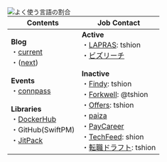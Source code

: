 <a href="https://github.com/anuraghazra/github-readme-stats" title="github-readme-stats">
    <img align="left" alt="よく使う言語の割合" src="https://github-readme-stats.vercel.app/api/top-langs/?hide=css,dockerfile,html,makefile,scss,shell&langs_count=6&username=tshion" />
</a>

Contents | Job Contact
--- | ---
**Blog**<br />・[current](https://mokumokulog.netlify.app/)<br />・([next](https://mklog.netlify.app/))<br /><br />**Events**<br />・[connpass]<br /><br />**Libraries**<br />・[DockerHub]<br />・GitHub(SwiftPM)<br />・[JitPack] | **Active**<br />・[LAPRAS]: tshion<br />・[ビズリーチ]<br /><br />**Inactive**<br />・[Findy]: tshion<br />・[Forkwell]: @tshion<br />・[Offers]: tshion<br />・[paiza]<br />・[PayCareer]<br />・[TechFeed]: shion<br />・[転職ドラフト]: tshion



[connpass]: https://connpass.com/user/Shion74431841/open/
[DockerHub]: https://hub.docker.com/u/tshion
[Findy]: https://findy-code.io/
[Forkwell]: https://forkwell.com/
[JitPack]: https://jitpack.io/
[LAPRAS]: https://lapras.com/public/tshion
[Offers]: https://offers.jp/
[paiza]: https://paiza.jp/
[PayCareer]: https://pay-career.com/
[TechFeed]: https://techfeed.io/people/@shion_engineer
[転職ドラフト]: https://job-draft.jp/users/60683
[ビズリーチ]: https://www.bizreach.jp/
